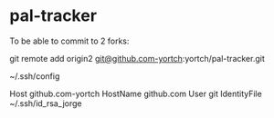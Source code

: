 # pal-tracker
To be able to commit to 2 forks:

git remote add origin2 git@github.com-yortch:yortch/pal-tracker.git

~/.ssh/config

Host github.com-yortch
	HostName github.com
	User git
	IdentityFile ~/.ssh/id_rsa_jorge
  
  
